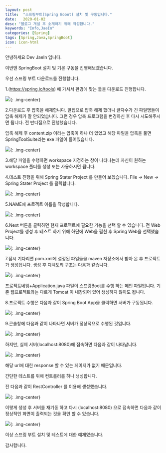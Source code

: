 ```yaml
---
layout: post
title:  "스프링부트(Spring Booot) 설치 및 구동입니다."
date:   2020-01-02
desc: "블로그 개설 후 소개하기 위해 작성합니다."
keywords: "Info,JaeIn"
categories: [Spring]
tags: [Spring,Java,SpringBoot]
icon: icon-html
---
```


안녕하세요 Dev JaeIn 입니다.

이번엔 SpringBoot 설치 및 기본 구동을 진행해보겠습니다.

우선 스프링 부트 다운로드를 진행합니다. 

1.(https://spring.io/tools) 에 가셔서 환경에 맞는 툴을 다운로드 진행합니다.

![](/assets/img/blog/2020-01-05-Springboot-Set/2020-01-05-23-35-16.png){: .img-center}

2.다운로드 후 압축을 해제합니다. 알집으로 압축 해제 했더니 글자수가 긴 파일명들이 압축 해제가 잘 안되었습니다. 그런 경우 압축 프로그램을 변경하신 후 다시 시도해주시면 됩니다. 
전 반디집으로 진행했습니다.

압축 해제 후 content.zip 이라는 압축이 하나 더 있었고 해당 파일을 압축을 풀면 SpringToolSuite라는 exe 파일이 들어있습니다.

![](/assets/img/blog/2020-01-05-Springboot-Set/2020-01-05-23-37-47.png){: .img-center}

3.해당 파일을 수행하면 workspace 지정하는 창이 나타나는데 자신이 원하는 workspace 폴더를 생성 또는 사용하시면 됩니다.

4.테스트 진행을 위해 Spring Stater Project 를 만들어 보겠습니다. 
File -> New -> Spring Stater Project 를 클릭합니다.

![](/assets/img/blog/2020-01-05-Springboot-Set/2020-01-05-23-39-57.png){: .img-center}

5.NAME에 프로젝트 이름을 작성합니다.

![](/assets/img/blog/2020-01-05-Springboot-Set/2020-01-05-23-40-37.png){: .img-center}

6.Next 버튼을 클릭하면 현재 프로젝트에 필요한 기능을 선택 할 수 있습니다. 전 Web Project를 생성 후 테스트 하기 위해 하단에 Web을 펼친 후 Spring Web을 선택했습니다.

![](/assets/img/blog/2020-01-05-Springboot-Set/2020-01-05-23-41-46.png){: .img-center}

7.잠시 기다리면 pom.xml에 설정된 파일들을 maven 저장소에서 받아 온 후 프로젝트가 생성됩니다. 
생성 후 디렉토리 구조는 다음과 같습니다.

![](/assets/img/blog/2020-01-05-Springboot-Set/2020-01-05-23-50-13.png){: .img-center}

프로젝트네임+Application.java 파일이 스프링Boot를 수행 하는 메인 파일입니다.
기존 웹프로젝트와는 다르게 Tomcat 이 내장되어 있어 생성하지 않아도 됩니다.

8.프로젝트 수행은 다음과 같이 Spring Boot App을 클릭하면 서버가 구동됩니다.

![](/assets/img/blog/2020-01-05-Springboot-Set/2020-01-05-23-52-24.png){: .img-center}

9.콘솔창에 다음과 같이 나타나면 서버가 정상적으로 수행된 것입니다.

![](/assets/img/blog/2020-01-05-Springboot-Set/2020-01-06-00-00-27.png){: .img-center}


하지만, 실제 서버(localhost:8080)에 접속하면 다음과 같이 나타납니다.

![](/assets/img/blog/2020-01-05-Springboot-Set/2020-01-05-23-55-08.png){: .img-center}

해당 url에 대한 response 할 수 있는 페이지가 없기 때문입니다. 

간단한 테스트를 위해 컨트롤러를 하나 생성합니다.

전 다음과 같이 RestController 를 이용해 생성했습니다.

![](/assets/img/blog/2020-01-05-Springboot-Set/2020-01-05-23-57-49.png){: .img-center}

이렇게 생성 후 서버를 재기동 하고 다시 (localhost:8080) 으로 접속하면 다음과 같이 정상적인 화면이 출력되는 것을 확인 할 수 있습니다.

![](/assets/img/blog/2020-01-05-Springboot-Set/2020-01-05-23-59-20.png){: .img-center}

이상 스프링 부트 설치 및 테스트에 대한 예제였습니다. 

감사합니다.

